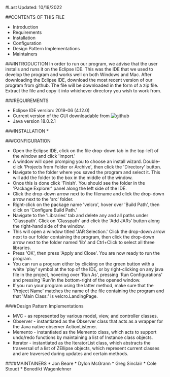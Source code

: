 #Last Updated: 10/19/2022

##CONTENTS OF THIS FILE
 
 * Introduction
 * Requirements
 * Installation
 * Configuration 
 * Design Pattern Implementations
 * Maintainers

###INTRODUCTION
In order to run our program, we advise that the user installs and runs it on the Eclipse IDE.
This was the IDE that we used to develop the program and works well on both Windows and Mac.
After downloading the Eclipse IDE, download the most recent version of our program from github.
The file will be downloaded in the form of a zip file. Extract the file and copy it into whichever
directory you wish to work from.

###REQUIREMENTS

 * Eclipse IDE version: 2019-06 (4.12.0)
 * Current version of the GUI downloadable from ![github](https://github.com/mucsci-students/2022fa-420-Velcro)
 * Java version 18.0.2.1
 
###INSTALLATION
 * 
 
###CONFIGURATION
 * Open the Eclipse IDE, click on the file drop-down tab in the top-left of the window and 	click 'import.'
 * A window will open promping you to choose an install wizard. Double-click 'Projects from 	Folder or Archive', then click the 'Directory' button.
 * Navigate to the folder where you saved the program and select it. This will 
	add the folder to the box in the middle of the window.
 * Once this is done click 'Finish'. You should see the folder 
	in the 'Package Explorer' panel along the left side of the IDE.
 * Click the drop-down arrow next to the filename and click the drop-down arrow next to the 	'src' folder.
 * Right-click on the package name 'velcro', hover over 'Build Path', then click on 	'Configure Build Path.'
 * Navigate to the 'Libraries' tab and delete any and all paths under 'Classpath'.
	Click on 'Classpath' and click the 'Add JARs' button along the right-hand side of the 	window.
 * This will open a window titled 'JAR Selection.' Click the drop-down arrow next to our 	folder containing the program, then click the drop-down arrow next to the folder named 	'lib' and Ctrl+Click to select all three libraries.
 * Press 'OK', then press 'Apply and Close'. You are now ready to run the program.
 * You can run a program either by clicking on the green button with a white 'play' symbol 	at the top of the IDE, or by right-clicking on any java file in the project, hovering 	over 'Run As', pressing 'Run Configurations' and pressing 'Run'in the bottom-right of 	the opened window.
 * If you run your program using the latter method, make sure that the 'Project Name' 	matches the name of the file containing the program and that 'Main Class:' is 	velcro.LandingPage. 

####Design Pattern Implementations
 * MVC - as represented by various model, view, and controller classes.
 * Observer - instantiated as the Observer class that acts as a wrapper for the Java native observer ActionListener.
 * Memento - instantiated as the Memento class, which acts to support undo/redo functions by maintaining a list of Instance class objects.
 * Iterator - instantiated as the IteratorList class, which abstracts the trasversal of a list of ZEllipse objects, which represent current classes and are traversed during updates and certain methods.

####MAINTAINERS
	* Jon Beare
	* Dylon McGrann
	* Greg Sinclair
	* Cole Stoudt
	* Benedikt Wagenlehner

